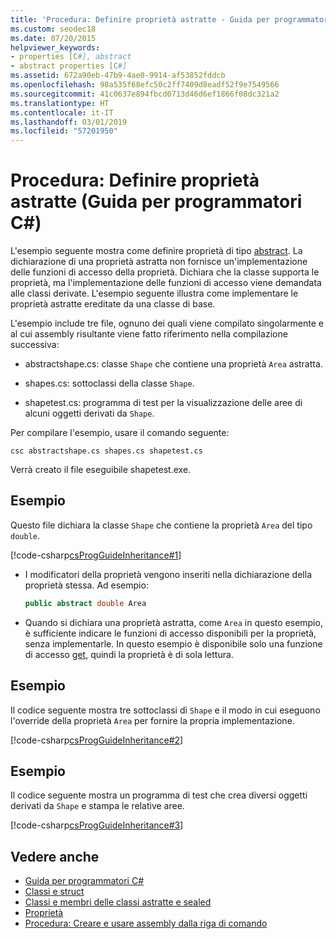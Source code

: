 ```yaml
---
title: 'Procedura: Definire proprietà astratte - Guida per programmatori C#'
ms.custom: seodec18
ms.date: 07/20/2015
helpviewer_keywords:
- properties [C#], abstract
- abstract properties [C#]
ms.assetid: 672a90eb-47b9-4ae0-9914-af53852fddcb
ms.openlocfilehash: 98a535f68efc50c2ff7409d8eadf52f9e7549566
ms.sourcegitcommit: 41c0637e894fbcd0713d46d6ef1866f08dc321a2
ms.translationtype: HT
ms.contentlocale: it-IT
ms.lasthandoff: 03/01/2019
ms.locfileid: "57201950"
---
```

# <a name="how-to-define-abstract-properties-c-programming-guide"></a>Procedura: Definire proprietà astratte (Guida per programmatori C#)
L'esempio seguente mostra come definire proprietà di tipo [abstract](../../../csharp/language-reference/keywords/abstract.md). La dichiarazione di una proprietà astratta non fornisce un'implementazione delle funzioni di accesso della proprietà. Dichiara che la classe supporta le proprietà, ma l'implementazione delle funzioni di accesso viene demandata alle classi derivate. L'esempio seguente illustra come implementare le proprietà astratte ereditate da una classe di base.  
  
 L'esempio include tre file, ognuno dei quali viene compilato singolarmente e al cui assembly risultante viene fatto riferimento nella compilazione successiva:  
  
-   abstractshape.cs: classe `Shape` che contiene una proprietà `Area` astratta.  
  
-   shapes.cs: sottoclassi della classe `Shape`.  
  
-   shapetest.cs: programma di test per la visualizzazione delle aree di alcuni oggetti derivati da `Shape`.  
  
 Per compilare l'esempio, usare il comando seguente:  
  
 `csc abstractshape.cs shapes.cs shapetest.cs`  
  
 Verrà creato il file eseguibile shapetest.exe.  
  
## <a name="example"></a>Esempio  
 Questo file dichiara la classe `Shape` che contiene la proprietà `Area` del tipo `double`.  
  
 [!code-csharp[csProgGuideInheritance#1](~/samples/snippets/csharp/VS_Snippets_VBCSharp/csProgGuideInheritance/CS/Inheritance.cs#1)]  
  
-   I modificatori della proprietà vengono inseriti nella dichiarazione della proprietà stessa. Ad esempio:  
  
    ```csharp  
    public abstract double Area  
    ```  
  
-   Quando si dichiara una proprietà astratta, come `Area` in questo esempio, è sufficiente indicare le funzioni di accesso disponibili per la proprietà, senza implementarle. In questo esempio è disponibile solo una funzione di accesso [get](../../../csharp/language-reference/keywords/get.md), quindi la proprietà è di sola lettura.  
  
## <a name="example"></a>Esempio  
 Il codice seguente mostra tre sottoclassi di `Shape` e il modo in cui eseguono l'override della proprietà `Area` per fornire la propria implementazione.  
  
 [!code-csharp[csProgGuideInheritance#2](~/samples/snippets/csharp/VS_Snippets_VBCSharp/csProgGuideInheritance/CS/Inheritance.cs#2)]  
  
## <a name="example"></a>Esempio  
 Il codice seguente mostra un programma di test che crea diversi oggetti derivati da `Shape` e stampa le relative aree.  
  
 [!code-csharp[csProgGuideInheritance#3](~/samples/snippets/csharp/VS_Snippets_VBCSharp/csProgGuideInheritance/CS/Inheritance.cs#3)]  
  
## <a name="see-also"></a>Vedere anche

- [Guida per programmatori C#](../../../csharp/programming-guide/index.md)
- [Classi e struct](../../../csharp/programming-guide/classes-and-structs/index.md)
- [Classi e membri delle classi astratte e sealed](../../../csharp/programming-guide/classes-and-structs/abstract-and-sealed-classes-and-class-members.md)
- [Proprietà](../../../csharp/programming-guide/classes-and-structs/properties.md)
- [Procedura: Creare e usare assembly dalla riga di comando](../concepts/assemblies-gac/how-to-create-and-use-assemblies-using-the-command-line.md)
